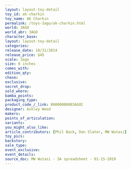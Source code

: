```yaml
---
layout: layout-toy-detail 
toy_id: ak-charkin
toy_name: AK Charkin
permalink: /toys-3ago/ak-charkin.html
world: 3AGO
world_abr: 3AGO
character_base: 
layout: layout-toy-detail
categories: 
release_date: 10/31/2014
release_price: $45 
scale: 3ago
size: 8 inches
comes_with: 
edition_qty: 
chase: 
exclusive: 
secret_drop: 
sold_where: 
bamba_points: 
packaging_type: 
product_code_/_link: 00000000003AGOC
designer: Ashley Wood
makers: 
points_of_articulation: 
variants: 
you_might_also_like: 
article_contributors: [Phil Back, Don Slater, MW Wutasi]
toy_pics: 
backstory: 
sale_type: 
event_exclusive: 
event_details: 
source_doc: MW Wutasi - 3A spreadsheet - 01-15-2019
---
```

